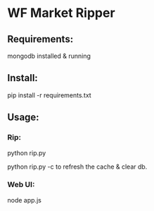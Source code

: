 # WF Market Ripper

## Requirements:
mongodb installed & running

## Install:
pip install -r requirements.txt

## Usage:
### Rip:
python rip.py

python rip.py -c to refresh the cache & clear db.
### Web UI:
node app.js
